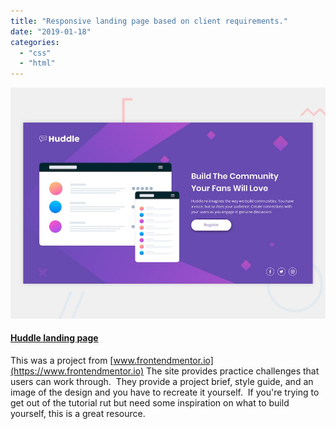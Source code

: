 ```yaml
---
title: "Responsive landing page based on client requirements."
date: "2019-01-18"
categories: 
  - "css"
  - "html"
---
```


![](images/desktop-preview.jpg)

#### [Huddle landing page](https://bushbass.github.io/huddle-landing-page-679023/)

This was a project from [www.frontendmentor.io](https://www.frontendmentor.io) The site provides practice challenges that users can work through.  They provide a project brief, style guide, and an image of the design and you have to recreate it yourself.  If you're trying to get out of the tutorial rut but need some inspiration on what to build yourself, this is a great resource.
